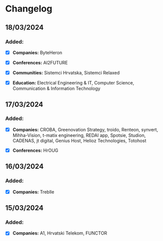 # Changelog

## 18/03/2024

### Added:

- [x] **Companies:** ByteHeron

- [x] **Conferences:** AI2FUTURE

- [x] **Communities:** Sistemci Hrvatska, Sistemci Relaxed

- [x] **Education:** Electrical Engineering & IT, Computer Science, Communication & Information Technology

## 17/03/2024

### Added:

- [x] **Companies:** CROBA, Greenovation Strategy, troido, Renteon, synvert, Mihha-Vision, t-matix engineering, REDAI app, Spotsie, Studion, CADENAS, jt digital, Genius Host, Helioz Technologies, Totohost

- [x] **Conferences:** HrOUG

## 16/03/2024

### Added:

- [x] **Companies:** Treblle

## 15/03/2024

### Added:

- [x] **Companies:** A1, Hrvatski Telekom, FUNCTOR
